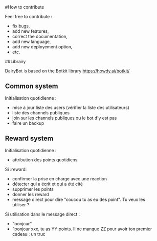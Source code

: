 #How to contribute

Feel free to contribute :
- fix bugs,
- add new features,
- correct the documentation,
- add new language,
- add new deployement option,
- etc.

##Librairy

DairyBot is based on the Botkit library https://howdy.ai/botkit/

## Common system
Initialisation quotidienne :
- mise à jour liste des users (vérifier la liste des utilisateurs)
- liste des channels publiques
- join sur les channels publiques ou le bot d'y est pas
- faire un backup

## Reward system
Initialisation quotidienne :
- attribution des points quotidiens

Si :reward:
- confirmer la prise en charge avec une reaction
- détecter qui a écrit et qui a été cité
- supprimer les points
- donner les reward
- message direct pour dire "coucou tu as eu des point". Tu veux les utiliser ?

Si utilisation dans le message direct :
- "bonjour"
- "bonjour xxx, tu as YY points. Il ne manque ZZ pour avoir ton premier cadeau : un truc